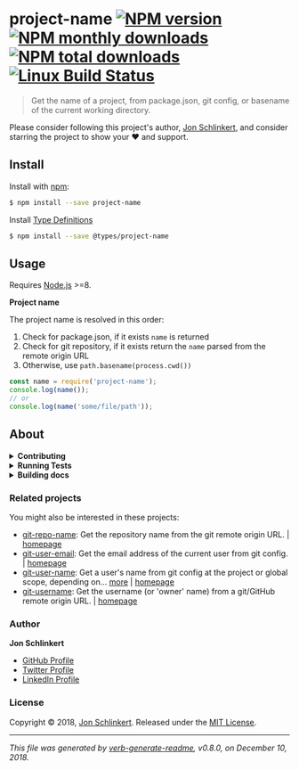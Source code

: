 # project-name [![NPM version](https://img.shields.io/npm/v/project-name.svg?style=flat)](https://www.npmjs.com/package/project-name) [![NPM monthly downloads](https://img.shields.io/npm/dm/project-name.svg?style=flat)](https://npmjs.org/package/project-name) [![NPM total downloads](https://img.shields.io/npm/dt/project-name.svg?style=flat)](https://npmjs.org/package/project-name) [![Linux Build Status](https://img.shields.io/travis/jonschlinkert/project-name.svg?style=flat&label=Travis)](https://travis-ci.org/jonschlinkert/project-name)

> Get the name of a project, from package.json, git config, or basename of the current working directory.

Please consider following this project's author, [Jon Schlinkert](https://github.com/jonschlinkert), and consider starring the project to show your :heart: and support.

## Install

Install with [npm](https://www.npmjs.com/):

```sh
$ npm install --save project-name
```

Install [Type Definitions](https://www.npmjs.com/package/@types/project-name)

```sh
$ npm install --save @types/project-name
```

## Usage

Requires [Node.js](https://nodejs.org/en/) >=8.

**Project name**

The project name is resolved in this order:

1. Check for package.json, if it exists `name` is returned
2. Check for git repository, if it exists return the `name` parsed from the remote origin URL
3. Otherwise, use `path.basename(process.cwd())`

```js
const name = require('project-name');
console.log(name());
// or
console.log(name('some/file/path'));
```

## About

<details>
<summary><strong>Contributing</strong></summary>

Pull requests and stars are always welcome. For bugs and feature requests, [please create an issue](../../issues/new).

</details>

<details>
<summary><strong>Running Tests</strong></summary>

Running and reviewing unit tests is a great way to get familiarized with a library and its API. You can install dependencies and run tests with the following command:

```sh
$ npm install && npm test
```

</details>

<details>
<summary><strong>Building docs</strong></summary>

_(This project's readme.md is generated by [verb](https://github.com/verbose/verb-generate-readme), please don't edit the readme directly. Any changes to the readme must be made in the [.verb.md](.verb.md) readme template.)_

To generate the readme, run the following command:

```sh
$ npm install -g verbose/verb#dev verb-generate-readme && verb
```

</details>

### Related projects

You might also be interested in these projects:

* [git-repo-name](https://www.npmjs.com/package/git-repo-name): Get the repository name from the git remote origin URL. | [homepage](https://github.com/jonschlinkert/git-repo-name "Get the repository name from the git remote origin URL.")
* [git-user-email](https://www.npmjs.com/package/git-user-email): Get the email address of the current user from git config. | [homepage](https://github.com/jonschlinkert/git-user-email "Get the email address of the current user from git config.")
* [git-user-name](https://www.npmjs.com/package/git-user-name): Get a user's name from git config at the project or global scope, depending on… [more](https://github.com/jonschlinkert/git-user-name) | [homepage](https://github.com/jonschlinkert/git-user-name "Get a user's name from git config at the project or global scope, depending on what git uses in the current context.")
* [git-username](https://www.npmjs.com/package/git-username): Get the username (or 'owner' name) from a git/GitHub remote origin URL. | [homepage](https://github.com/jonschlinkert/git-username "Get the username (or 'owner' name) from a git/GitHub remote origin URL.")

### Author

**Jon Schlinkert**

* [GitHub Profile](https://github.com/jonschlinkert)
* [Twitter Profile](https://twitter.com/jonschlinkert)
* [LinkedIn Profile](https://linkedin.com/in/jonschlinkert)

### License

Copyright © 2018, [Jon Schlinkert](https://github.com/jonschlinkert).
Released under the [MIT License](LICENSE).

***

_This file was generated by [verb-generate-readme](https://github.com/verbose/verb-generate-readme), v0.8.0, on December 10, 2018._
